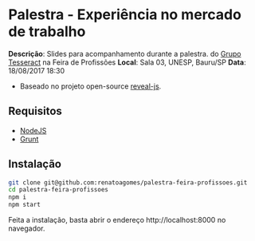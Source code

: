 # Palestra - Experiência no mercado de trabalho

**Descrição**: Slides para acompanhamento durante a palestra. do [Grupo Tesseract](http://grupotesseract.com.br) na Feira de Profissões
**Local**: Sala 03, UNESP, Bauru/SP
**Data**: 18/08/2017 18:30

 - Baseado no projeto open-source [reveal-js](http://lab.hakim.se/reveal-js/#/).

## Requisitos

- [NodeJS](https://nodejs.org/en/download)
- [Grunt](https://gruntjs.com)

## Instalação

``` sh
git clone git@github.com:renatoagomes/palestra-feira-profissoes.git
cd palestra-feira-profissoes
npm i
npm start
```

Feita a instalação, basta abrir o endereço http://localhost:8000 no navegador.
